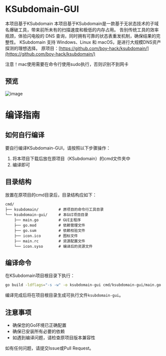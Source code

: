 # KSubdomain-GUI 
本项目基于KSubdomain 本项目基于KSubdomain是一款基于无状态技术的子域名爆破工具，带来前所未有的扫描速度和极低的内存占用。 告别传统工具的效率瓶颈，体验闪电般的 DNS 查询，同时拥有可靠的状态表重发机制，确保结果的完整性。 KSubdomain 支持 Windows、Linux 和 macOS，是进行大规模DNS资产探测的理想选择。
原项目：[https://github.com/boy-hack/ksubdomain/](https://github.com/boy-hack/ksubdomain/)

注意！mac使用需要在命令行使用sudo执行，否则识别不到网卡
## 预览
![image](https://github.com/user-attachments/assets/c5ca0088-851d-4b9d-aebe-9332c37e75b0)

#  编译指南

## 如何自行编译

要自行编译KSubdomain-GUI，请按照以下步骤操作：

1. 将本项目下载后放在原项目（KSubdomain）的cmd文件夹中
2. 编译即可

## 目录结构

放置在原项目的cmd目录后，目录结构应如下：

```
cmd/
├── ksubdomain/         # 原项目的命令行工具目录
└── ksubdomain-gui/     # 本GUI项目目录
    ├── main.go         # GUI主程序
    ├── go.mod          # 依赖管理文件
    ├── go.sum          # 依赖校验文件
    ├── icon.ico        # 图标文件
    ├── main.rc         # 资源配置文件
    └── icon.syso       # 编译后的资源文件
```

## 编译命令

在KSubdomain项目根目录下执行：

```bash
go build -ldflags="-s -w" -o ksubdomain-gui cmd/ksubdomain-gui/main.go
```

编译完成后将在项目根目录生成可执行文件`ksubdomain-gui`。

## 注意事项

- 确保您的Go环境已正确配置
- 确保已安装所有必要的依赖
- 如遇到编译问题，请检查原项目版本兼容性

如有任何问题，请提交Issue或Pull Request。 
